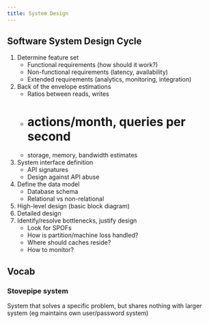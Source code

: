 ```yaml
---
title: System Design
---
```


## Software System Design Cycle

1. Determine feature set
   * Functional requirements (how should it work?)
   * Non-functional requirements (latency, availability)
   * Extended requirements (analytics, monitoring, integration)
2. Back of the envelope estimations
   * Ratios between reads, writes
   * # actions/month, queries per second
   * storage, memory, bandwidth estimates
3. System interface definition
   * API signatures
   * Design against API abuse
4. Define the data model
   * Database schema
   * Relational vs non-relational
5. High-level design (basic block diagram)
6. Detailed design
7. Identify/resolve bottlenecks, justify design
   * Look for SPOFs
   * How is partition/machine loss handled?
   * Where should caches reside?
   * How to monitor?

## Vocab

### Stovepipe system

System that solves a specific problem, but shares nothing with larger system (eg maintains own user/password system)
